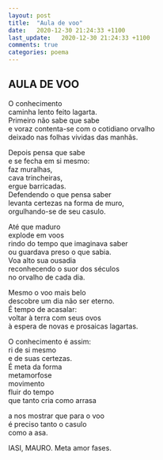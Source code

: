 ```yaml
---
layout: post
title:  "Aula de voo"
date:   2020-12-30 21:24:33 +1100
last_update:   2020-12-30 21:24:33 +1100
comments: true
categories: poema
---
```


## AULA DE VOO

O conhecimento  
caminha lento feito lagarta.  
Primeiro não sabe que sabe  
e voraz contenta-se com o cotidiano orvalho  
deixado nas folhas vividas das manhãs.  

Depois pensa que sabe  
e se fecha em si mesmo:  
faz muralhas,  
cava trincheiras,  
ergue barricadas.  
Defendendo o que pensa saber  
levanta certezas na forma de muro,  
orgulhando-se de seu casulo.  

Até que maduro  
explode em voos  
rindo do tempo que imaginava saber  
ou guardava preso o que sabia.  
Voa alto sua ousadia  
reconhecendo o suor dos séculos  
no orvalho de cada dia.  

Mesmo o voo mais belo  
descobre um dia não ser eterno.  
É tempo de acasalar:  
voltar à terra com seus ovos  
à espera de novas e prosaicas lagartas.  

O conhecimento é assim:  
ri de si mesmo  
e de suas certezas.  
É meta da forma  
metamorfose  
movimento  
fluir do tempo  
que tanto cria como arrasa  

a nos mostrar que para o voo  
é preciso tanto o casulo  
como a asa.  

IASI, MAURO. Meta amor fases.
